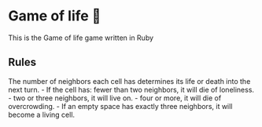 # Game of life 🧬
This is the Game of life game written in Ruby

## Rules

The number of neighbors each cell has determines its life or death into the next turn.
    - If the cell has: fewer than two neighbors, it will die of loneliness.
    - two or three neighbors, it will live on.
    - four or more, it will die of overcrowding.
    - If an empty space has exactly three neighbors, it will become a living cell.

